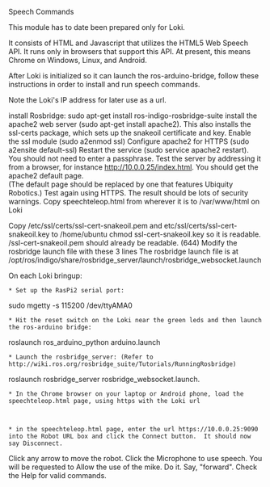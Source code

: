 Speech Commands

This module has to date been prepared only for Loki.

It consists of HTML and Javascript that utilizes the HTML5 Web Speech API.  It runs only in browsers that support this API. At present, this means Chrome on Windows, Linux, and Android.

After Loki is initialized so it can launch the ros-arduino-bridge, follow these instructions in order to install and run speech commands.

Note the Loki's IP address for later use as a url. 

install Rosbridge:  sudo apt-get install ros-indigo-rosbridge-suite
install the apache2 web server (sudo apt-get install apache2).  This also installs the ssl-certs package, which sets up the snakeoil certificate and key.
Enable the ssl module (sudo a2enmod ssl)
Configure apache2 for HTTPS (sudo a2ensite default-ssl)
Restart the service (sudo service apache2 restart). You should not need to enter a passphrase.
Test the server by addressing it from a browser, for instance http://10.0.0.25/index.html. You should get the apache2 default page.  
(The default page should be replaced by one that features Ubiquity Robotics.)
Test again using HTTPS.  The result should be lots of security warnings.
Copy speechteleop.html from wherever it is to /var/www/html on Loki

Copy /etc/ssl/certs/ssl-cert-snakeoil.pem and etc/ssl/certs/ssl-cert-snakeoil.key to /home/ubuntu
chmod ssl-cert-snakeoil.key so it is readable. /ssl-cert-snakeoil.pem should already be readable. (644)
Modify the rosbridge launch file with these 3 lines
  <arg name="ssl" default="true" />
  <arg name="certfile" default="/home/ubuntu/ssl-cert-snakeoil.pem" />
  <arg name="keyfile" default="/home/ubuntu/ssl-cert-snakeoil.key" />
The rosbridge launch file is at  /opt/ros/indigo/share/rosbridge_server/launch/rosbridge_websocket.launch

On each Loki bringup:


	* Set up the RasPi2 serial port: 


sudo mgetty -s 115200 /dev/ttyAMA0


	* Hit the reset switch on the Loki near the green leds and then launch the ros-arduino bridge: 


roslaunch ros_arduino_python arduino.launch


	* Launch the rosbridge_server: (Refer to  http://wiki.ros.org/rosbridge_suite/Tutorials/RunningRosbridge)


roslaunch rosbridge_server rosbridge_websocket.launch.


	* In the Chrome browser on your laptop or Android phone, load the speechteleop.html page, using https with the Loki url 

  

	* in the speechteleop.html page, enter the url https://10.0.0.25:9090 into the Robot URL box and click the Connect button.  It should now say Disconnect.


Click any arrow to move the robot.
Click the Microphone to use speech. You will be requested to Allow the use of the mike.  Do it.
Say, "forward".  Check the Help for valid commands.



